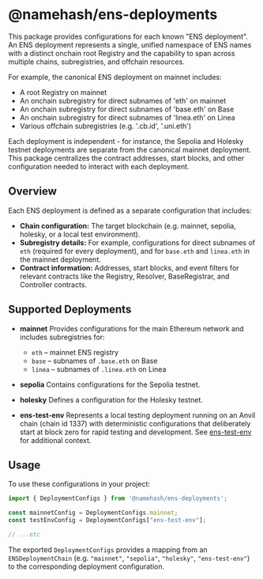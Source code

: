 # @namehash/ens-deployments

This package provides configurations for each known "ENS deployment". An ENS deployment represents a single, unified namespace of ENS names with a distinct onchain root Registry and the capability to span across multiple chains, subregistries, and offchain resources.

For example, the canonical ENS deployment on mainnet includes:
- A root Registry on mainnet
- An onchain subregistry for direct subnames of 'eth' on mainnet
- An onchain subregistry for direct subnames of 'base.eth' on Base
- An onchain subregistry for direct subnames of 'linea.eth' on Linea
- Various offchain subregistries (e.g. '.cb.id', '.uni.eth')

Each deployment is independent - for instance, the Sepolia and Holesky testnet deployments are separate from the canonical mainnet deployment. This package centralizes the contract addresses, start blocks, and other configuration needed to interact with each deployment.

## Overview

Each ENS deployment is defined as a separate configuration that includes:
- **Chain configuration:** The target blockchain (e.g. mainnet, sepolia, holesky, or a local test environment).
- **Subregistry details:** For example, configurations for direct subnames of `eth` (required for every deployment), and for `base.eth` and `linea.eth` in the mainnet deployment.
- **Contract information:** Addresses, start blocks, and event filters for relevant contracts like the Registry, Resolver, BaseRegistrar, and Controller contracts.

## Supported Deployments

- **mainnet**
  Provides configurations for the main Ethereum network and includes subregistries for:
  - `eth` – mainnet ENS registry
  - `base` – subnames of `.base.eth` on Base
  - `linea` – subnames of `.linea.eth` on Linea

- **sepolia**
  Contains configurations for the Sepolia testnet.

- **holesky**
  Defines a configuration for the Holesky testnet.

- **ens-test-env**
  Represents a local testing deployment running on an Anvil chain (chain id 1337) with deterministic configurations that deliberately start at block zero for rapid testing and development. See [ens-test-env](https://github.com/ensdomains/ens-test-env) for additional context.

## Usage

To use these configurations in your project:

```ts
import { DeploymentConfigs } from '@namehash/ens-deployments';

const mainnetConfig = DeploymentConfigs.mainnet;
const testEnvConfig = DeploymentConfigs["ens-test-env"];

// ...etc
```

The exported `DeploymentConfigs` provides a mapping from an `ENSDeploymentChain` (e.g. `"mainnet"`, `"sepolia"`, `"holesky"`, `"ens-test-env"`) to the corresponding deployment configuration.
